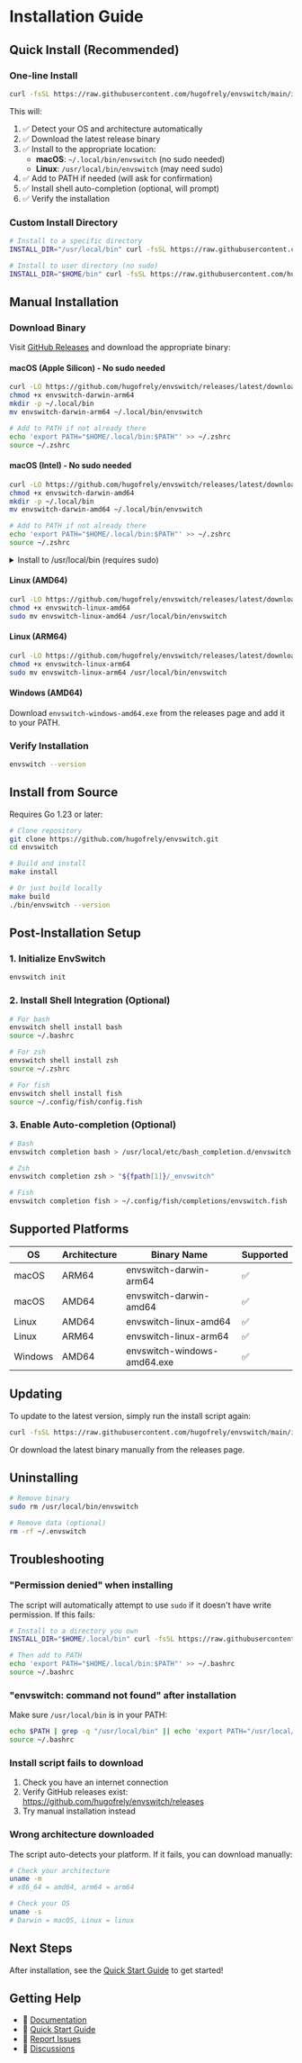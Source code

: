 # Installation Guide

## Quick Install (Recommended)

### One-line Install

```bash
curl -fsSL https://raw.githubusercontent.com/hugofrely/envswitch/main/install.sh | bash
```

This will:
1. ✅ Detect your OS and architecture automatically
2. ✅ Download the latest release binary
3. ✅ Install to the appropriate location:
   - **macOS**: `~/.local/bin/envswitch` (no sudo needed)
   - **Linux**: `/usr/local/bin/envswitch` (may need sudo)
4. ✅ Add to PATH if needed (will ask for confirmation)
5. ✅ Install shell auto-completion (optional, will prompt)
6. ✅ Verify the installation

### Custom Install Directory

```bash
# Install to a specific directory
INSTALL_DIR="/usr/local/bin" curl -fsSL https://raw.githubusercontent.com/hugofrely/envswitch/main/install.sh | bash

# Install to user directory (no sudo)
INSTALL_DIR="$HOME/bin" curl -fsSL https://raw.githubusercontent.com/hugofrely/envswitch/main/install.sh | bash
```

## Manual Installation

### Download Binary

Visit [GitHub Releases](https://github.com/hugofrely/envswitch/releases/latest) and download the appropriate binary:

#### macOS (Apple Silicon) - No sudo needed

```bash
curl -LO https://github.com/hugofrely/envswitch/releases/latest/download/envswitch-darwin-arm64
chmod +x envswitch-darwin-arm64
mkdir -p ~/.local/bin
mv envswitch-darwin-arm64 ~/.local/bin/envswitch

# Add to PATH if not already there
echo 'export PATH="$HOME/.local/bin:$PATH"' >> ~/.zshrc
source ~/.zshrc
```

#### macOS (Intel) - No sudo needed

```bash
curl -LO https://github.com/hugofrely/envswitch/releases/latest/download/envswitch-darwin-amd64
chmod +x envswitch-darwin-amd64
mkdir -p ~/.local/bin
mv envswitch-darwin-amd64 ~/.local/bin/envswitch

# Add to PATH if not already there
echo 'export PATH="$HOME/.local/bin:$PATH"' >> ~/.zshrc
source ~/.zshrc
```

<details>
<summary>Install to /usr/local/bin (requires sudo)</summary>

```bash
# macOS (Apple Silicon)
curl -LO https://github.com/hugofrely/envswitch/releases/latest/download/envswitch-darwin-arm64
chmod +x envswitch-darwin-arm64
sudo mv envswitch-darwin-arm64 /usr/local/bin/envswitch

# macOS (Intel)
curl -LO https://github.com/hugofrely/envswitch/releases/latest/download/envswitch-darwin-amd64
chmod +x envswitch-darwin-amd64
sudo mv envswitch-darwin-amd64 /usr/local/bin/envswitch
```

</details>

#### Linux (AMD64)

```bash
curl -LO https://github.com/hugofrely/envswitch/releases/latest/download/envswitch-linux-amd64
chmod +x envswitch-linux-amd64
sudo mv envswitch-linux-amd64 /usr/local/bin/envswitch
```

#### Linux (ARM64)

```bash
curl -LO https://github.com/hugofrely/envswitch/releases/latest/download/envswitch-linux-arm64
chmod +x envswitch-linux-arm64
sudo mv envswitch-linux-arm64 /usr/local/bin/envswitch
```

#### Windows (AMD64)

Download `envswitch-windows-amd64.exe` from the releases page and add it to your PATH.

### Verify Installation

```bash
envswitch --version
```

## Install from Source

Requires Go 1.23 or later:

```bash
# Clone repository
git clone https://github.com/hugofrely/envswitch.git
cd envswitch

# Build and install
make install

# Or just build locally
make build
./bin/envswitch --version
```

## Post-Installation Setup

### 1. Initialize EnvSwitch

```bash
envswitch init
```

### 2. Install Shell Integration (Optional)

```bash
# For bash
envswitch shell install bash
source ~/.bashrc

# For zsh
envswitch shell install zsh
source ~/.zshrc

# For fish
envswitch shell install fish
source ~/.config/fish/config.fish
```

### 3. Enable Auto-completion (Optional)

```bash
# Bash
envswitch completion bash > /usr/local/etc/bash_completion.d/envswitch

# Zsh
envswitch completion zsh > "${fpath[1]}/_envswitch"

# Fish
envswitch completion fish > ~/.config/fish/completions/envswitch.fish
```

## Supported Platforms

| OS      | Architecture | Binary Name                  | Supported |
|---------|--------------|------------------------------|-----------|
| macOS   | ARM64        | envswitch-darwin-arm64      | ✅        |
| macOS   | AMD64        | envswitch-darwin-amd64      | ✅        |
| Linux   | AMD64        | envswitch-linux-amd64       | ✅        |
| Linux   | ARM64        | envswitch-linux-arm64       | ✅        |
| Windows | AMD64        | envswitch-windows-amd64.exe | ✅        |

## Updating

To update to the latest version, simply run the install script again:

```bash
curl -fsSL https://raw.githubusercontent.com/hugofrely/envswitch/main/install.sh | bash
```

Or download the latest binary manually from the releases page.

## Uninstalling

```bash
# Remove binary
sudo rm /usr/local/bin/envswitch

# Remove data (optional)
rm -rf ~/.envswitch
```

## Troubleshooting

### "Permission denied" when installing

The script will automatically attempt to use `sudo` if it doesn't have write permission. If this fails:

```bash
# Install to a directory you own
INSTALL_DIR="$HOME/.local/bin" curl -fsSL https://raw.githubusercontent.com/hugofrely/envswitch/main/install.sh | bash

# Then add to PATH
echo 'export PATH="$HOME/.local/bin:$PATH"' >> ~/.bashrc
source ~/.bashrc
```

### "envswitch: command not found" after installation

Make sure `/usr/local/bin` is in your PATH:

```bash
echo $PATH | grep -q "/usr/local/bin" || echo 'export PATH="/usr/local/bin:$PATH"' >> ~/.bashrc
source ~/.bashrc
```

### Install script fails to download

1. Check you have an internet connection
2. Verify GitHub releases exist: https://github.com/hugofrely/envswitch/releases
3. Try manual installation instead

### Wrong architecture downloaded

The script auto-detects your platform. If it fails, you can download manually:

```bash
# Check your architecture
uname -m
# x86_64 = amd64, arm64 = arm64

# Check your OS
uname -s
# Darwin = macOS, Linux = linux
```

## Next Steps

After installation, see the [Quick Start Guide](docs/QUICKSTART.md) to get started!

## Getting Help

- 📖 [Documentation](README.md)
- 🚀 [Quick Start Guide](docs/QUICKSTART.md)
- 🐛 [Report Issues](https://github.com/hugofrely/envswitch/issues)
- 💬 [Discussions](https://github.com/hugofrely/envswitch/discussions)
